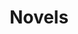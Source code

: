 ---
title: "Novels"
layout: "novel"
url: "/novel"
summary: "novel"
ShowBreadCrumbs: false
comments: true
showtoc: false
---